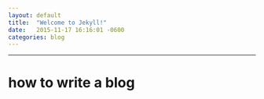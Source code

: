 ```yaml
---
layout: default
title:  "Welcome to Jekyll!"
date:   2015-11-17 16:16:01 -0600
categories: blog
---
```

---
# how to write a blog
